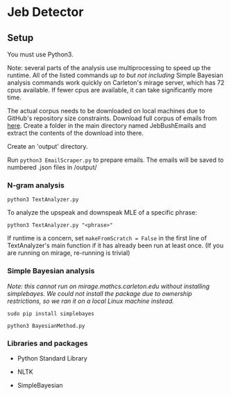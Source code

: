 # Jeb Detector

## Setup
You must use Python3.

Note: several parts of the analysis use multiprocessing to speed up the runtime. All of the listed commands *up to but not including* Simple Bayesian analysis commands work quickly on Carleton's mirage server, which has 72 cpus available. If fewer cpus are available, it can take significantly more time.

The actual corpus needs to be downloaded on local machines due to GitHub's repository size constraints. Download full corpus of emails from [here](https://americanbridgepac.org/jeb-bushs-gubernatorial-email-archive/). Create a folder in the main directory named JebBushEmails and extract the contents of the download into there.

Create an 'output' directory.

Run `python3 EmailScraper.py` to prepare emails. The emails will be saved to numbered .json files in /output/

### N-gram analysis

`python3 TextAnalyzer.py`

To analyze the upspeak and downspeak MLE of a specific phrase:

`python3 TextAnalyzer.py "<phrase>"`

If runtime is a concern, set `makeFromScratch = False` in the first line of TextAnalyzer's main function if it has already been run at least once. (If you are running on mirage, re-running is trivial)

### Simple Bayesian analysis

*Note: this cannot run on mirage.mathcs.carleton.edu without installing simplebayes. We could not install the package due to ownership restrictions, so we ran it on a local Linux machine instead.*

`sudo pip install simplebayes`

`python3 BayesianMethod.py`


### Libraries and packages

- Python Standard Library

- NLTK

- SimpleBayesian
